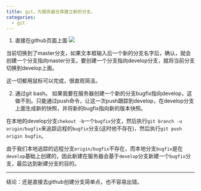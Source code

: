 ```yaml
---
title: git，为服务器仓库建立新的分支。
categories:
  - git
---
```


1. 直接在github页面上面
![](https://upload-images.jianshu.io/upload_images/7177220-52841b598e3056d0.png?imageMogr2/auto-orient/strip%7CimageView2/2/w/1240)

当前切换到了master分支，如果文本框输入后一个新的分支名字后，确认，就会创建一个分支指向master分支。要创建一个分支指向develop分支，就将当前分支切换到develop上面。

这一切都用鼠标可以完成，很直观简洁。

2. 通过git bash。
如果我要在服务器创建一个新的分支bugfix指向develop，这做不到。只能通过push命令，让这一次push跟踪到develop，在develop分支上面生成新的快照，并将新的bugfix指向新的版本快照。

在本地的develop分支`chekout -b`一个`bugfix`分支，然后执行`git branch -u origin/bugfix`来追踪远程的`bugfix`分支(这时他不存在)，然后执行`git push origin bugfix`。

由于我们本地追踪的远程分支`origin/bugfix`不存在，而本地分支`bugfix`是在`develop`基础上创建的，因此新建在服务器会基于`develop`分支新建一个`bugfix`分支，最后达到新建分支的目的。

---

结论：还是直接去github创建分支简单点，也不容易出错。
                                                                                                                                                                                                                                                                                                                                                                                                                                                                                                                                                                                                                                                                                                                                                                                                                                                                                                                                                                                                                                                                                                                                                                                                                                                                                                                                                                                                                                                                                                                                                                                                                                                                                                                                                                                                                                                                                                                                                                                                                                                                                                                                                                                                                                                                                                                                                                                                                                                                                                                                                                                                                                                                                                                                                                                                                                                                                                                                                                                                                                                                                                                                                                                                                                                                                                                                                                                                                                                                                                                                                                                                                                                                                                                                                                                                                                                                                                                                                                                                                                                                                                                                                                                                                                                                                                                                                                                                                                                                                                                                                                                                                                                                                                                                                                                                                                                                                                                                                                                                                                                                                                                                                                                                                                                                                                                                                                                                                                                                                                                                                                                                                                                                                                                                                                                                                                                                                                                                                                                                                                                                                                                                                                                                                                                                                                                                                                                                                                                                                                                                                                                                                                                                                                                                                                                                                                                                                                                                                                                                                                                                                                                                                                                                                                                                                                                                                                                                                                                                                                                                                                                                                                                                                                                                                                                                                                                                                                                                                                                                                                                                                                                                                                                                                                                                                                                                                                                                                                                                                                                                                                                                                                                                                                                                                                                                                                                                                                                                                                                                                                                                                                                                                                                                                                                                                                                                                                                         